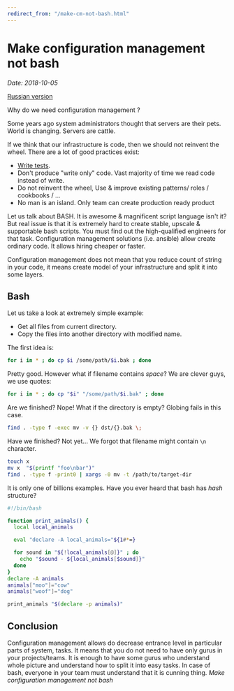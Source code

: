 ```yaml
---
redirect_from: "/make-cm-not-bash.html"
---
```

# Make configuration management not bash

*Date: 2018-10-05*

[Russian version](make-cm-not-bash-ru.md)

Why do we need configuration management ?

Some years ago system administrators thought that servers are their pets. World is changing. Servers are cattle.

If we think that our infrastructure is code, then we should not reinvent the wheel. There are a lot of good practices exist:

* [Write tests](ansible-testing-en.md).
* Don't produce "write only" code. Vast majority of time we read code instead of write.
* Do not reinvent the wheel, Use & improve existing patterns/ roles / cookbooks / ...
* No man is an island. Only team can create production ready product

Let us talk about BASH. It is awesome & magnificent script language isn't it? But real issue is that it is extremely hard to create stable, upscale & supportable bash scripts. You must find out the high-qualified engineers for that task. Configuration management solutions (i.e. ansible) allow create ordinary code. It allows hiring cheaper or faster.

Configuration management does not mean that you reduce count of string in your code, it means create model of your infrastructure and split it into some layers.

## Bash

Let us take a look at extremely simple example:

* Get all files from current directory.
* Copy the files into another directory with modified name.

The first idea is:

```bash
for i in * ; do cp $i /some/path/$i.bak ; done
```

Pretty good. However what if filename contains _space_? We are clever guys, we use quotes:

```bash
for i in * ; do cp "$i" "/some/path/$i.bak" ; done
```

Are we finished? Nope! What if the directory is empty? Globing fails in this case.

```bash
find . -type f -exec mv -v {} dst/{}.bak \;
```

Have we finished? Not yet... We forgot that filename might contain `\n` character.

```bash
touch x
mv x  "$(printf "foo\nbar")"
find . -type f -print0 | xargs -0 mv -t /path/to/target-dir
```

It is only one of billions examples. Have you ever heard that bash has _hash_ structure?

```bash
#!/bin/bash

function print_animals() {
  local local_animals

  eval "declare -A local_animals="${1#*=}

  for sound in "${!local_animals[@]}" ; do
    echo "$sound - ${local_animals[$sound]}"
  done
}
declare -A animals
animals["moo"]="cow"
animals["woof"]="dog"

print_animals "$(declare -p animals)"
```

## Conclusion

Configuration management allows do decrease entrance level in particular parts of system, tasks. It means that you do not need to have only gurus in your projects/teams. It is enough to have some gurus who understand whole picture and understand how to split it into easy tasks. In case of bash, everyone in your team must understand that it is cunning  thing. *Make configuration management not bash*
